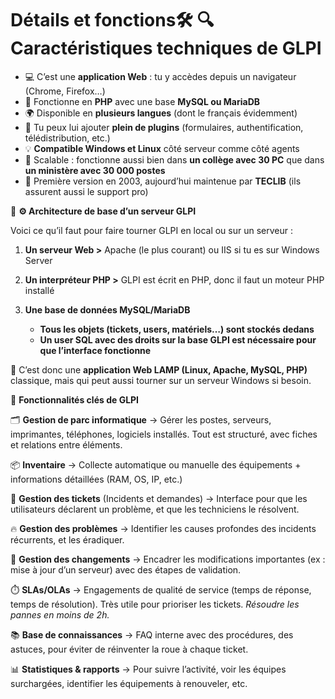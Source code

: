 # Détails et fonctions🛠️ **🔍 Caractéristiques techniques de GLPI**

- 💻 C’est une **application Web** : tu y accèdes depuis un navigateur (Chrome, Firefox…)
- 🧠 Fonctionne en **PHP** avec une base **MySQL ou MariaDB**
- 🌍 Disponible en **plusieurs langues** (dont le français évidemment)
- 🔌 Tu peux lui ajouter **plein de plugins** (formulaires, authentification, télédistribution, etc.)
- 💡 **Compatible Windows et Linux** côté serveur comme côté agents
- 🔄 Scalable : fonctionne aussi bien dans **un collège avec 30 PC** que dans **un ministère avec 30 000 postes**
- 🚀 Première version en 2003, aujourd’hui maintenue par **TECLIB** (ils assurent aussi le support pro)



🧱 **⚙️ Architecture de base d’un serveur GLPI**

Voici ce qu’il faut pour faire tourner GLPI en local ou sur un serveur :

1.  **Un serveur Web >** Apache (le plus courant) ou IIS si tu es sur Windows Server
2.  **Un interpréteur PHP >** GLPI est écrit en PHP, donc il faut un moteur PHP installé
3.  **Une base de données MySQL/MariaDB**

    - **Tous les objets (tickets, users, matériels…) sont stockés dedans**
    - **Un user SQL avec des droits sur la base GLPI est nécessaire pour que l’interface fonctionne**

🎯 C’est donc une **application Web LAMP (Linux, Apache, MySQL, PHP)** classique, mais qui peut aussi tourner sur un serveur Windows si besoin.



🎯 **Fonctionnalités clés de GLPI**

🗂️ **Gestion de parc informatique** → Gérer les postes, serveurs, imprimantes, téléphones, logiciels installés. Tout est structuré, avec fiches et relations entre éléments.



📦 **Inventaire** → Collecte automatique ou manuelle des équipements + informations détaillées (RAM, OS, IP, etc.)



🎫 **Gestion des tickets** (Incidents et demandes) → Interface pour que les utilisateurs déclarent un problème, et que les techniciens le résolvent.



🔥 **Gestion des problèmes** → Identifier les causes profondes des incidents récurrents, et les éradiquer.



🔄 **Gestion des changements** → Encadrer les modifications importantes (ex : mise à jour d’un serveur) avec des étapes de validation.



⏱️ **SLAs/OLAs** → Engagements de qualité de service (temps de réponse, temps de résolution). Très utile pour prioriser les tickets. *Résoudre les pannes en moins de 2h.*



📚 **Base de connaissances** → FAQ interne avec des procédures, des astuces, pour éviter de réinventer la roue à chaque ticket.



📊 **Statistiques & rapports** → Pour suivre l’activité, voir les équipes surchargées, identifier les équipements à renouveler, etc.
